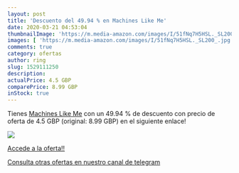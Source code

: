 ```yaml
---
layout: post
title: 'Descuento del 49.94 % en Machines Like Me'
date: 2020-03-21 04:53:04
thumbnailImage: 'https://m.media-amazon.com/images/I/51fNq7H5HSL._SL200_.jpg'
images: [ 'https://m.media-amazon.com/images/I/51fNq7H5HSL._SL200_.jpg' ]
comments: true
category: ofertas
author: ring
slug: 1529111250
description:
actualPrice: 4.5 GBP
comparePrice: 8.99 GBP
inStock: true
---
```


Tienes [Machines Like Me](https://www.amazon.com/dp/1529111250/?tag=redken08-20) con un 49.94 % de descuento con precio de oferta de 4.5 GBP (original: 8.99 GBP) en el siguiente enlace!

[![](https://m.media-amazon.com/images/I/51fNq7H5HSL._SL200_.jpg)](https://www.amazon.com/dp/1529111250/?tag=redken08-20)

[Accede a la oferta!!](https://www.amazon.com/dp/1529111250/?tag=redken08-20)

[Consulta otras ofertas en nuestro canal de telegram](https://t.me/s/ofertas25)

